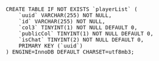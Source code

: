 <!DOCTYPE html>
<html>
<head>
    <meta charset="utf-8">
    <title>DB Schema Example</title>
</head>
<body>
<pre>
CREATE TABLE IF NOT EXISTS `playerList` (
    `uuid` VARCHAR(255) NOT NULL,
    `id` VARCHAR(255) NOT NULL,
    `col3` TINYINT(1) NOT NULL DEFAULT 0,
    `publicCol` TINYINT(1) NOT NULL DEFAULT 0,
    `isChat` TINYINT(2) NOT NULL DEFAULT 0,
    PRIMARY KEY (`uuid`)
) ENGINE=InnoDB DEFAULT CHARSET=utf8mb3;
</pre>
</body>
</html>
